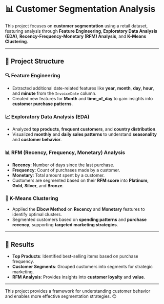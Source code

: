 # 📊 Customer Segmentation Analysis

This project focuses on **customer segmentation** using a retail dataset, featuring analysis through **Feature Engineering**, **Exploratory Data Analysis (EDA)**, **Recency-Frequency-Monetary (RFM) Analysis**, and **K-Means Clustering**.

---

## 📂 Project Structure

### 🔍 Feature Engineering
- Extracted additional date-related features like **year**, **month**, **day**, **hour**, and **minute** from the `InvoiceDate` column.
- Created new features for **Month** and **time_of_day** to gain insights into **customer purchase patterns**.

### 📈 Exploratory Data Analysis (EDA)
- Analyzed **top products**, **frequent customers**, and **country distribution**.
- Visualized **monthly** and **daily sales patterns** to understand **seasonality** and **customer behavior**.

### 📊 RFM (Recency, Frequency, Monetary) Analysis
- **Recency**: Number of days since the last purchase.
- **Frequency**: Count of purchases made by a customer.
- **Monetary**: Total amount spent by a customer.
- Customers are segmented based on their **RFM score** into **Platinum**, **Gold**, **Silver**, and **Bronze**.

### 🔵 K-Means Clustering
- Applied the **Elbow Method** on **Recency** and **Monetary** features to identify optimal clusters.
- Segmented customers based on **spending patterns** and **purchase recency**, supporting **targeted marketing strategies**.

---

## 🎉 Results

- **Top Products**: Identified best-selling items based on purchase frequency.
- **Customer Segments**: Grouped customers into segments for strategic marketing.
- **RFM Analysis**: Provides insights into **customer loyalty** and **value**.

---

This project provides a framework for understanding customer behavior and enables more effective segmentation strategies. 😊

